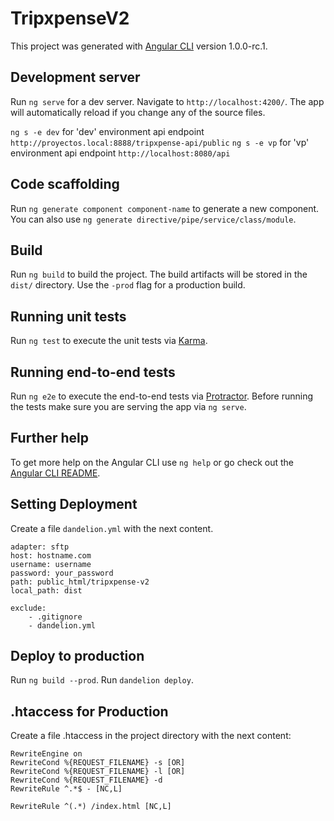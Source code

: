 # TripxpenseV2

This project was generated with [Angular CLI](https://github.com/angular/angular-cli) version 1.0.0-rc.1.

## Development server
Run `ng serve` for a dev server. Navigate to `http://localhost:4200/`. The app will automatically reload if you change any of the source files.

`ng s -e dev` for 'dev' environment api endpoint `http://proyectos.local:8888/tripxpense-api/public`
`ng s -e vp` for 'vp' environment api endpoint `http://localhost:8080/api`

## Code scaffolding

Run `ng generate component component-name` to generate a new component. You can also use `ng generate directive/pipe/service/class/module`.

## Build

Run `ng build` to build the project. The build artifacts will be stored in the `dist/` directory. Use the `-prod` flag for a production build.

## Running unit tests

Run `ng test` to execute the unit tests via [Karma](https://karma-runner.github.io).

## Running end-to-end tests

Run `ng e2e` to execute the end-to-end tests via [Protractor](http://www.protractortest.org/).
Before running the tests make sure you are serving the app via `ng serve`.

## Further help

To get more help on the Angular CLI use `ng help` or go check out the [Angular CLI README](https://github.com/angular/angular-cli/blob/master/README.md).

## Setting Deployment

Create a file `dandelion.yml` with the next content.

```
adapter: sftp
host: hostname.com
username: username
password: your_password
path: public_html/tripxpense-v2
local_path: dist

exclude:
    - .gitignore
    - dandelion.yml
```

## Deploy to production

Run `ng build --prod`.
Run `dandelion deploy`.

## .htaccess for Production

Create a file .htaccess in the project directory with the next content:

```
RewriteEngine on
RewriteCond %{REQUEST_FILENAME} -s [OR]
RewriteCond %{REQUEST_FILENAME} -l [OR]
RewriteCond %{REQUEST_FILENAME} -d
RewriteRule ^.*$ - [NC,L]

RewriteRule ^(.*) /index.html [NC,L]
```